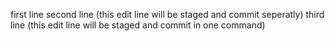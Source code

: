 first line
second line (this edit line will be staged and commit seperatly)
third line (this edit line will be staged and commit in one command)